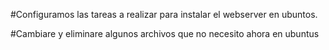 #Configuramos las tareas a realizar para instalar el webserver en ubuntos.

#Cambiare y eliminare algunos archivos que no necesito ahora en ubuntus

